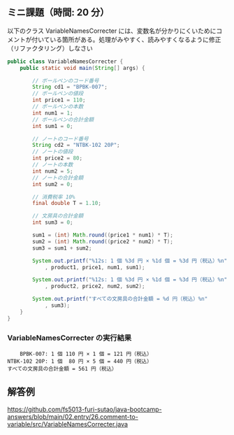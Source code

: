 ## ミニ課題（時間: 20 分）

以下のクラス VariableNamesCorrecter には、変数名が分かりにくいためにコメントが付いている箇所がある。処理がみやすく、読みやすくなるように修正（リファクタリング）しなさい

```java title=src/VariableNamesCorrecter.java
public class VariableNamesCorrecter {
    public static void main(String[] args) {

        // ボールペンのコード番号
        String cd1 = "BPBK-007";
        // ボールペンの値段
        int price1 = 110;
        // ボールペンの本数
        int num1 = 1;
        // ボールペンの合計金額
        int sum1 = 0;

        // ノートのコード番号
        String cd2 = "NTBK-102 20P";
        // ノートの値段
        int price2 = 80;
        // ノートの本数
        int num2 = 5;
        // ノートの合計金額
        int sum2 = 0;

        // 消費税率 10%
        final double T = 1.10;

        // 文房具の合計金額
        int sum3 = 0;

        sum1 = (int) Math.round((price1 * num1) * T);
        sum2 = (int) Math.round((price2 * num2) * T);
        sum3 = sum1 + sum2;

        System.out.printf("%12s: 1 個 %3d 円 × %1d 個 = %3d 円（税込）%n"
            , product1, price1, num1, sum1);

        System.out.printf("%12s: 1 個 %3d 円 × %1d 個 = %3d 円（税込）%n"
            , product2, price2, num2, sum2);

        System.out.printf("すべての文房具の合計金額 = %d 円（税込）%n"
            , sum3);
    }
}
```

### VariableNamesCorrecter の実行結果

```
    BPBK-007: 1 個 110 円 × 1 個 = 121 円（税込）
NTBK-102 20P: 1 個  80 円 × 5 個 = 440 円（税込）
すべての文房具の合計金額 = 561 円（税込）
```

## 解答例

https://github.com/fs5013-furi-sutao/java-bootcamp-answers/blob/main/02.entry/26.comment-to-variable/src/VariableNamesCorrecter.java
